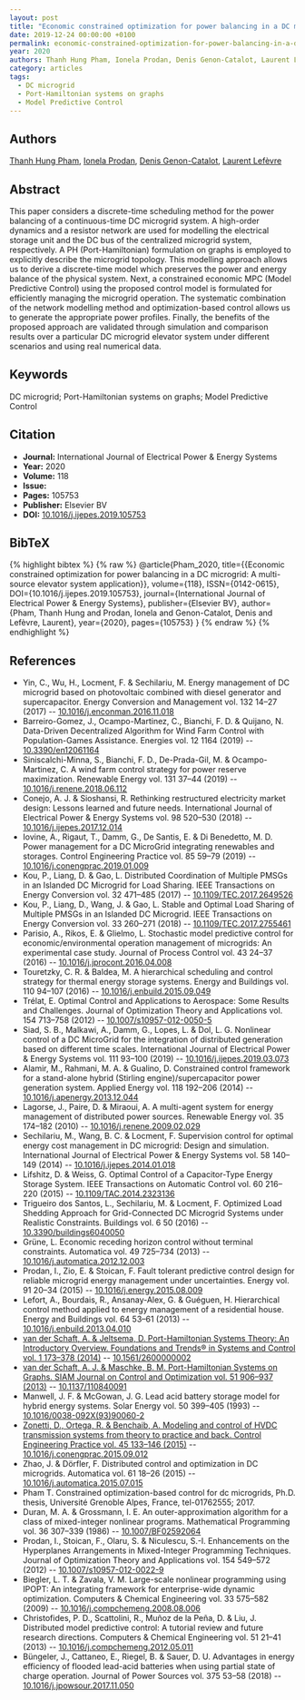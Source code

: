 ```yaml
---
layout: post
title: "Economic constrained optimization for power balancing in a DC microgrid: A multi-source elevator system application"
date: 2019-12-24 00:00:00 +0100
permalink: economic-constrained-optimization-for-power-balancing-in-a-dc-microgrid-a-multi-source-elevator-system-application
year: 2020
authors: Thanh Hung Pham, Ionela Prodan, Denis Genon-Catalot, Laurent Lefèvre
category: articles
tags:
  - DC microgrid
  - Port-Hamiltonian systems on graphs
  - Model Predictive Control
---
```

 
## Authors
[Thanh Hung Pham](authors/thanh-hung-pham), [Ionela Prodan](authors/ionela-prodan), [Denis Genon-Catalot](authors/denis-genon-catalot), [Laurent Lefèvre](authors/laurent-lefevre)
 
## Abstract
This paper considers a discrete-time scheduling method for the power balancing of a continuous-time DC microgrid system. A high-order dynamics and a resistor network are used for modelling the electrical storage unit and the DC bus of the centralized microgrid system, respectively. A PH (Port-Hamiltonian) formulation on graphs is employed to explicitly describe the microgrid topology. This modelling approach allows us to derive a discrete-time model which preserves the power and energy balance of the physical system. Next, a constrained economic MPC (Model Predictive Control) using the proposed control model is formulated for efficiently managing the microgrid operation. The systematic combination of the network modelling method and optimization-based control allows us to generate the appropriate power profiles. Finally, the benefits of the proposed approach are validated through simulation and comparison results over a particular DC microgrid elevator system under different scenarios and using real numerical data.
 
## Keywords
DC microgrid; Port-Hamiltonian systems on graphs; Model Predictive Control
 
## Citation
- **Journal:** International Journal of Electrical Power &amp; Energy Systems
- **Year:** 2020
- **Volume:** 118
- **Issue:** 
- **Pages:** 105753
- **Publisher:** Elsevier BV
- **DOI:** [10.1016/j.ijepes.2019.105753](https://doi.org/10.1016/j.ijepes.2019.105753)
 
## BibTeX
{% highlight bibtex %}
{% raw %}
@article{Pham_2020,
  title={{Economic constrained optimization for power balancing in a DC microgrid: A multi-source elevator system application}},
  volume={118},
  ISSN={0142-0615},
  DOI={10.1016/j.ijepes.2019.105753},
  journal={International Journal of Electrical Power &amp; Energy Systems},
  publisher={Elsevier BV},
  author={Pham, Thanh Hung and Prodan, Ionela and Genon-Catalot, Denis and Lefèvre, Laurent},
  year={2020},
  pages={105753}
}
{% endraw %}
{% endhighlight %}
 
## References
- Yin, C., Wu, H., Locment, F. & Sechilariu, M. Energy management of DC microgrid based on photovoltaic combined with diesel generator and supercapacitor. Energy Conversion and Management vol. 132 14–27 (2017) -- [10.1016/j.enconman.2016.11.018](https://doi.org/10.1016/j.enconman.2016.11.018)
- Barreiro-Gomez, J., Ocampo-Martinez, C., Bianchi, F. D. & Quijano, N. Data-Driven Decentralized Algorithm for Wind Farm Control with Population-Games Assistance. Energies vol. 12 1164 (2019) -- [10.3390/en12061164](https://doi.org/10.3390/en12061164)
- Siniscalchi-Minna, S., Bianchi, F. D., De-Prada-Gil, M. & Ocampo-Martinez, C. A wind farm control strategy for power reserve maximization. Renewable Energy vol. 131 37–44 (2019) -- [10.1016/j.renene.2018.06.112](https://doi.org/10.1016/j.renene.2018.06.112)
- Conejo, A. J. & Sioshansi, R. Rethinking restructured electricity market design: Lessons learned and future needs. International Journal of Electrical Power &amp; Energy Systems vol. 98 520–530 (2018) -- [10.1016/j.ijepes.2017.12.014](https://doi.org/10.1016/j.ijepes.2017.12.014)
- Iovine, A., Rigaut, T., Damm, G., De Santis, E. & Di Benedetto, M. D. Power management for a DC MicroGrid integrating renewables and storages. Control Engineering Practice vol. 85 59–79 (2019) -- [10.1016/j.conengprac.2019.01.009](https://doi.org/10.1016/j.conengprac.2019.01.009)
- Kou, P., Liang, D. & Gao, L. Distributed Coordination of Multiple PMSGs in an Islanded DC Microgrid for Load Sharing. IEEE Transactions on Energy Conversion vol. 32 471–485 (2017) -- [10.1109/TEC.2017.2649526](https://doi.org/10.1109/TEC.2017.2649526)
- Kou, P., Liang, D., Wang, J. & Gao, L. Stable and Optimal Load Sharing of Multiple PMSGs in an Islanded DC Microgrid. IEEE Transactions on Energy Conversion vol. 33 260–271 (2018) -- [10.1109/TEC.2017.2755461](https://doi.org/10.1109/TEC.2017.2755461)
- Parisio, A., Rikos, E. & Glielmo, L. Stochastic model predictive control for economic/environmental operation management of microgrids: An experimental case study. Journal of Process Control vol. 43 24–37 (2016) -- [10.1016/j.jprocont.2016.04.008](https://doi.org/10.1016/j.jprocont.2016.04.008)
- Touretzky, C. R. & Baldea, M. A hierarchical scheduling and control strategy for thermal energy storage systems. Energy and Buildings vol. 110 94–107 (2016) -- [10.1016/j.enbuild.2015.09.049](https://doi.org/10.1016/j.enbuild.2015.09.049)
- Trélat, E. Optimal Control and Applications to Aerospace: Some Results and Challenges. Journal of Optimization Theory and Applications vol. 154 713–758 (2012) -- [10.1007/s10957-012-0050-5](https://doi.org/10.1007/s10957-012-0050-5)
- Siad, S. B., Malkawi, A., Damm, G., Lopes, L. & Dol, L. G. Nonlinear control of a DC MicroGrid for the integration of distributed generation based on different time scales. International Journal of Electrical Power &amp; Energy Systems vol. 111 93–100 (2019) -- [10.1016/j.ijepes.2019.03.073](https://doi.org/10.1016/j.ijepes.2019.03.073)
- Alamir, M., Rahmani, M. A. & Gualino, D. Constrained control framework for a stand-alone hybrid (Stirling engine)/supercapacitor power generation system. Applied Energy vol. 118 192–206 (2014) -- [10.1016/j.apenergy.2013.12.044](https://doi.org/10.1016/j.apenergy.2013.12.044)
- Lagorse, J., Paire, D. & Miraoui, A. A multi-agent system for energy management of distributed power sources. Renewable Energy vol. 35 174–182 (2010) -- [10.1016/j.renene.2009.02.029](https://doi.org/10.1016/j.renene.2009.02.029)
- Sechilariu, M., Wang, B. C. & Locment, F. Supervision control for optimal energy cost management in DC microgrid: Design and simulation. International Journal of Electrical Power &amp; Energy Systems vol. 58 140–149 (2014) -- [10.1016/j.ijepes.2014.01.018](https://doi.org/10.1016/j.ijepes.2014.01.018)
- Lifshitz, D. & Weiss, G. Optimal Control of a Capacitor-Type Energy Storage System. IEEE Transactions on Automatic Control vol. 60 216–220 (2015) -- [10.1109/TAC.2014.2323136](https://doi.org/10.1109/TAC.2014.2323136)
- Trigueiro dos Santos, L., Sechilariu, M. & Locment, F. Optimized Load Shedding Approach for Grid-Connected DC Microgrid Systems under Realistic Constraints. Buildings vol. 6 50 (2016) -- [10.3390/buildings6040050](https://doi.org/10.3390/buildings6040050)
- Grüne, L. Economic receding horizon control without terminal constraints. Automatica vol. 49 725–734 (2013) -- [10.1016/j.automatica.2012.12.003](https://doi.org/10.1016/j.automatica.2012.12.003)
- Prodan, I., Zio, E. & Stoican, F. Fault tolerant predictive control design for reliable microgrid energy management under uncertainties. Energy vol. 91 20–34 (2015) -- [10.1016/j.energy.2015.08.009](https://doi.org/10.1016/j.energy.2015.08.009)
- Lefort, A., Bourdais, R., Ansanay-Alex, G. & Guéguen, H. Hierarchical control method applied to energy management of a residential house. Energy and Buildings vol. 64 53–61 (2013) -- [10.1016/j.enbuild.2013.04.010](https://doi.org/10.1016/j.enbuild.2013.04.010)
- [van der Schaft, A. & Jeltsema, D. Port-Hamiltonian Systems Theory: An Introductory Overview. Foundations and Trends® in Systems and Control vol. 1 173–378 (2014)](port-hamiltonian-systems-theory-an-introductory-overview-journal) -- [10.1561/2600000002](https://doi.org/10.1561/2600000002)
- [van der Schaft, A. J. & Maschke, B. M. Port-Hamiltonian Systems on Graphs. SIAM Journal on Control and Optimization vol. 51 906–937 (2013)](port-hamiltonian-systems-on-graphs) -- [10.1137/110840091](https://doi.org/10.1137/110840091)
- Manwell, J. F. & McGowan, J. G. Lead acid battery storage model for hybrid energy systems. Solar Energy vol. 50 399–405 (1993) -- [10.1016/0038-092X(93)90060-2](https://doi.org/10.1016/0038-092X(93)90060-2)
- [Zonetti, D., Ortega, R. & Benchaib, A. Modeling and control of HVDC transmission systems from theory to practice and back. Control Engineering Practice vol. 45 133–146 (2015)](modeling-and-control-of-hvdc-transmission-systems-from-theory-to-practice-and-back) -- [10.1016/j.conengprac.2015.09.012](https://doi.org/10.1016/j.conengprac.2015.09.012)
- Zhao, J. & Dörfler, F. Distributed control and optimization in DC microgrids. Automatica vol. 61 18–26 (2015) -- [10.1016/j.automatica.2015.07.015](https://doi.org/10.1016/j.automatica.2015.07.015)
- Pham T. Constrained optimization-based control for dc microgrids, Ph.D. thesis, Université Grenoble Alpes, France, tel-01762555; 2017.
- Duran, M. A. & Grossmann, I. E. An outer-approximation algorithm for a class of mixed-integer nonlinear programs. Mathematical Programming vol. 36 307–339 (1986) -- [10.1007/BF02592064](https://doi.org/10.1007/BF02592064)
- Prodan, I., Stoican, F., Olaru, S. & Niculescu, S.-I. Enhancements on the Hyperplanes Arrangements in Mixed-Integer Programming Techniques. Journal of Optimization Theory and Applications vol. 154 549–572 (2012) -- [10.1007/s10957-012-0022-9](https://doi.org/10.1007/s10957-012-0022-9)
- Biegler, L. T. & Zavala, V. M. Large-scale nonlinear programming using IPOPT: An integrating framework for enterprise-wide dynamic optimization. Computers &amp; Chemical Engineering vol. 33 575–582 (2009) -- [10.1016/j.compchemeng.2008.08.006](https://doi.org/10.1016/j.compchemeng.2008.08.006)
- Christofides, P. D., Scattolini, R., Muñoz de la Peña, D. & Liu, J. Distributed model predictive control: A tutorial review and future research directions. Computers &amp; Chemical Engineering vol. 51 21–41 (2013) -- [10.1016/j.compchemeng.2012.05.011](https://doi.org/10.1016/j.compchemeng.2012.05.011)
- Büngeler, J., Cattaneo, E., Riegel, B. & Sauer, D. U. Advantages in energy efficiency of flooded lead-acid batteries when using partial state of charge operation. Journal of Power Sources vol. 375 53–58 (2018) -- [10.1016/j.jpowsour.2017.11.050](https://doi.org/10.1016/j.jpowsour.2017.11.050)


